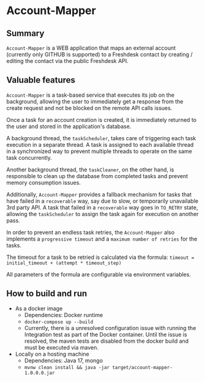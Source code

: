 # Account-Mapper
## Summary
`Account-Mapper` is a WEB application that maps an external account (currently only 
GITHUB is supported) to a Freshdesk contact by creating / editing the contact
via the public Freshdesk API.
## Valuable features
`Account-Mapper` is a task-based service that executes its job on the background,
allowing the user to immediately get a response from the create request and not
be blocked on the remote API calls issues.

Once a task for an account creation is created, it is immediately returned to
the user and stored in the application's database.

A background thread, the `taskScheduler`, takes care of triggering each task
execution in a separate thread. A task is assigned to each available thread in
a synchronized way to prevent multiple threads to operate on the same task 
concurrently.

Another background thread, the `taskCleaner`, on the other hand, is responsible
to clean up the database from completed tasks and prevent memory consumption 
issues.

Additionally, `Account-Mapper` provides a fallback mechanism for tasks that
have failed in a `recoverable` way, say due to slow, or temporarily unavailable
3rd party API. A task that failed in a `recoverable` way goes in `TO_RETRY`
state, allowing the `taskScheduler` to assign the task again for execution on
another pass.

In order to prevent an endless task retries, the `Account-Mapper` also 
implements a `progressive timeout` and a `maximum number of retries` for the
tasks.

The timeout for a task to be retried is calculated via the formula:
`timeout = initial_timeout + (attempt * timeout_step)`

All parameters of the formula are configurable via environment variables.
## How to build and run
* As a docker image
  * Dependencies: Docker runtime
  * `docker-compose up --build`
  * Currently, there is a unresolved configuration issue with running the Integration test as 
    part of the Docker container. Until the issue is resolved, the maven tests
    are disabled from the docker build and must be executed via maven.
* Locally on a hosting machine
  * Dependencies: Java 17, mongo
  * `mvnw clean install && java -jar target/account-mapper-1.0.0.0.jar`